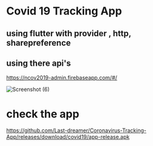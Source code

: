 # Covid 19 Tracking App

## using flutter with provider , http, sharepreference

## using there api's
https://ncov2019-admin.firebaseapp.com/#/

![Screenshot (6)](https://user-images.githubusercontent.com/29290992/140560233-8277fdbb-f0c8-407a-ab37-fb20f2253b94.png)

 
# check the app

https://github.com/Last-dreamer/Coronavirus-Tracking-App/releases/download/covid19/app-release.apk
